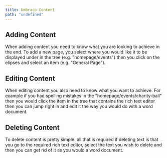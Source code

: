 ```yaml
---
title: Umbraco Content
path: "undefined"
---
```


## Adding Content

When adding content you need to know what you are looking to achieve in the end.
To add a new page, you select where you would like it to be displayed under in the tree (e.g. "homepage/events")
then you click on the elipses and select an item (e.g. "General Page").

## Editing Content

When editing content you also need to know what you want to achieve.
For example if you had spelling mistakes in the "homepage/events/charity-ball" then you would click the item in the tree
that contains the rich text editor then you can jump right in and edit it the way you would do with a word document.

## Deleting Content 

To delete content is pretty simple.
all that is required if deleting text is that you go to the required rich text editor, select the text you wish to delete and
then you can get rid of it as you would a word document.